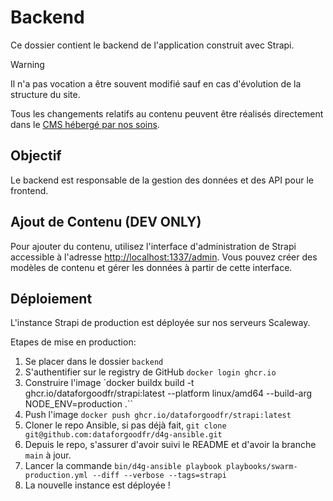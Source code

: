 # Backend

Ce dossier contient le backend de l'application construit avec Strapi.

> [!WARNING]  
> Il n'a pas vocation a être souvent modifié sauf en cas d'évolution de la structure du site.

Tous les changements relatifs au contenu peuvent être réalisés directement dans le [CMS hébergé par nos soins](https://strapi.services.dataforgood.fr/admin).

## Objectif

Le backend est responsable de la gestion des données et des API pour le frontend.

## Ajout de Contenu (DEV ONLY)

Pour ajouter du contenu, utilisez l'interface d'administration de Strapi accessible à l'adresse [http://localhost:1337/admin](http://localhost:1337/admin). Vous pouvez créer des modèles de contenu et gérer les données à partir de cette interface.

## Déploiement

L'instance Strapi de production est déployée sur nos serveurs Scaleway.

Etapes de mise en production:

1. Se placer dans le dossier `backend`
2. S'authentifier sur le registry de GitHub `docker login ghcr.io`
3. Construire l'image `docker buildx build -t ghcr.io/dataforgoodfr/strapi:latest --platform linux/amd64 --build-arg NODE_ENV=production .``
4. Push l'image `docker push ghcr.io/dataforgoodfr/strapi:latest`
5. Cloner le repo Ansible, si pas déjà fait, `git clone git@github.com:dataforgoodfr/d4g-ansible.git`
6. Depuis le repo, s'assurer d'avoir suivi le README et d'avoir la branche `main` à jour.
7. Lancer la commande `bin/d4g-ansible playbook playbooks/swarm-production.yml --diff --verbose --tags=strapi`
8. La nouvelle instance est déployée !
